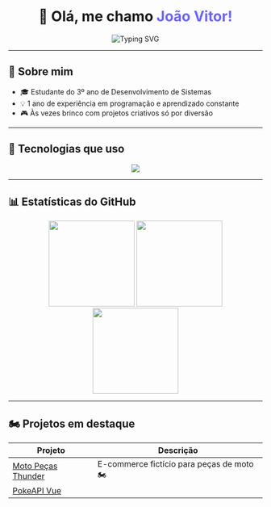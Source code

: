 <!-- Título com animação -->
<h1 align="center">
  👋 Olá, me chamo <span style="color:#6C63FF;">João Vitor!</span>  
</h1>

<!-- Animação de escrita -->
<p align="center">
  <img src="https://readme-typing-svg.herokuapp.com?font=Fira+Code&size=22&pause=500&color=6C63FF&center=true&vCenter=true&width=600&lines=Desenvolvedor+Front-End;Estudante+de+Desenvolvimento+de+Sistemas;" alt="Typing SVG" />
</p>

---

## 🚀 Sobre mim
- 🎓 Estudante do 3º ano de Desenvolvimento de Sistemas  
- 💡 1 ano de experiência em programação e aprendizado constante  
- 🎮 Às vezes brinco com projetos criativos só por diversão  

---

## 🧰 Tecnologias que uso
<div align="center">
  <img src="https://skillicons.dev/icons?i=html,css,js,vue,tailwind,vscode,github" />
</div>

---

## 📊 Estatísticas do GitHub
<div align="center">
  <img height="170em" src="https://github-readme-stats.vercel.app/api?username=seuusuario&show_icons=true&theme=radical&hide_border=true" />
  <img height="170em" src="https://github-readme-streak-stats.herokuapp.com/?user=seuusuario&theme=radical&hide_border=true" />
  <img height="170em" src="https://github-readme-stats.vercel.app/api/top-langs/?username=seuusuario&layout=compact&theme=radical&hide_border=true" />
</div>

---

## 🏍️ Projetos em destaque
| Projeto | Descrição |
|----------|------------|
| [Moto Peças Thunder](https://github.com/seuusuario/motopecas-thunder) | E-commerce fictício para peças de moto 🏍️ |
| [PokeAPI Vue](https://github.com/seuusuario/pokea)
